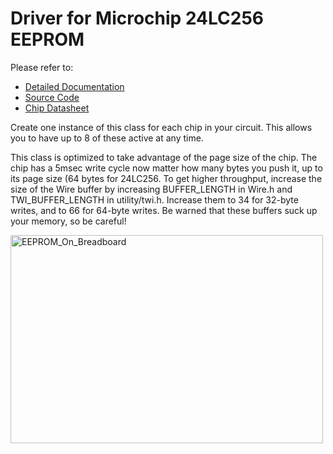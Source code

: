 # Driver for Microchip 24LC256 EEPROM

Please refer to:

* [Detailed Documentation](http://maniacbug.github.com/M24LC256/classM24LC256.html)
* [Source Code](https://github.com/maniacbug/M24LC256)
* [Chip Datasheet](http://ww1.microchip.com/downloads/en/DeviceDoc/21203Q.pdf)

Create one instance of this class for each chip in your circuit.  This allows you
to have up to 8 of these active at any time.

This class is
optimized to take advantage of the page size of the chip.  The chip has a 5msec
write cycle now matter how many bytes you push it, up to its page size (64 bytes
for 24LC256.  To get higher throughput, increase the size of the Wire buffer by
increasing BUFFER_LENGTH in Wire.h and TWI_BUFFER_LENGTH in utility/twi.h.  Increase
them to 34 for 32-byte writes, and to 66 for 64-byte writes.  Be warned that these
buffers suck up your memory, so be careful!

<a href="http://www.flickr.com/photos/maniacbug/5576186752/" title="EEPROM_On_Breadboard by maniacbug, on Flickr"><img src="http://farm6.static.flickr.com/5225/5576186752_3418c5249d.jpg" width="500" height="333" alt="EEPROM_On_Breadboard"></a>
